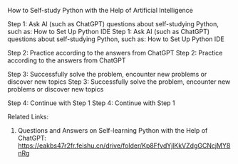 How to Self-study Python with the Help of Artificial Intelligence

Step 1: Ask AI (such as ChatGPT) questions about self-studying Python, such as: How to Set Up Python IDE
Step 1: Ask AI (such as ChatGPT) questions about self-studying Python, such as: How to Set Up Python IDE

Step 2: Practice according to the answers from ChatGPT
Step 2: Practice according to the answers from ChatGPT

Step 3: Successfully solve the problem, encounter new problems or discover new topics
Step 3: Successfully solve the problem, encounter new problems or discover new topics

Step 4: Continue with Step 1
Step 4: Continue with Step 1

Related Links: 
1. Questions and Answers on Self-learning Python with the Help of ChatGPT:    https://eakbs47r2fr.feishu.cn/drive/folder/Kp8FfvdYjlKkVZdgGCNcjMY8nRg

